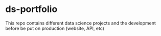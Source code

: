 # ds-portfolio
This repo contains different data science projects and the development before be put on production (website, API, etc)
